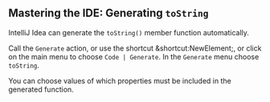 ## Mastering the IDE: Generating `toString`

IntelliJ Idea can generate the `toString()` member function automatically.

Call the <span class="control">`Generate`</span> action, or use the shortcut
<span class="shortcut">&shortcut:NewElement;</span>, or click on the main 
menu to choose <span class="control">`Code | Generate`</span>. 
In the <span class="control">`Generate`</span> menu choose `toString`.

You can choose values of which properties must be included
in the generated function.